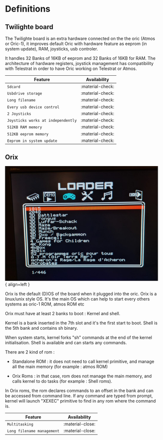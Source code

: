 # Definitions

## Twilighte board

The Twilighte board is an extra hardware connected on the the oric (Atmos or Oric-1), it improves default Oric with hardware feature as eeprom (in system update), RAM, joysticks, usb controler.

It handles 32 Banks of 16KB of eeprom and 32 Banks of 16KB for RAM. The architecture of hardware registers, joystick management has compatibility with Telestrat in order to have Oric working on Telestrat or Atmos.

| Feature     | Availability                          |
| ----------- | ------------------------------------ |
| `Sdcard`         | :material-check:     |
| `Usbdrive storage`       | :material-check:  |
| `Long filename`    | :material-check:      |
| `Every usb device control`    | :material-check:     |
| `2 Joysticks`    | :material-check:     |
| `Joysticks works at independently`    | :material-check:     |
| `512KB RAM memory`    | :material-check:     |
| `512KB eeprom memory`    | :material-check:     |
| `Eeprom in system update`    | :material-check:     |

## Orix

![Image](loader_img.jpg){ align=left }

Orix is the default (D)OS of the board when it plugged into the oric. Orix is a linux/unix style OS. It's the main OS which can help to start every others systems as oric-1 ROM, atmos ROM etc

Orix must have at least 2 banks to boot : Kernel and shell.

Kernel is a bank inserted in the 7th slot and it's the first start to boot. Shell is the 5th bank and contains sh binary.

When system starts, kernel forks "sh" commands at the end of the kernel initialisation. Shell is available and can starts any commands.

There are 2 kind of rom :

* Standalone ROM : it does not need to call kernel primitive, and manage all the main memory (for example : atmos ROM)

* Orix Roms : in that case, rom does not manage the main memory, and calls kernel to do tasks (for example : Shell roms).

In Orix roms, the rom declares commands to an offset in the bank and can be accessed from command line. If any command are typed from prompt, kernel will launch "XEXEC" primitive to find in any rom where the command is.


| Feature     | Availability                          |
| ----------- | ------------------------------------ |
| `Multitasking`         | :material-close:     |
| `Long filename management`       | :material-close:  |
